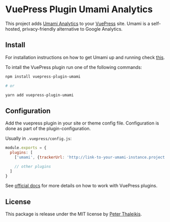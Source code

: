 # VuePress Plugin Umami Analytics

This project adds [Umami Analytics](https://umami.is/) to your [VuePress](https://vuepress.vuejs.org/) site. Umami is a self-hosted, privacy-friendly alternative to Google Analytics.


## Install

For installation instructions on how to get Umami up and running check [this](https://umami.is/docs/install).

To intall the VuePress plugin run one of the following commands:

```sh
npm install vuepress-plugin-umami

# or

yarn add vuepress-plugin-umami
```


## Configuration

Add the vuepress plugin in your site or theme config file. Configuration is done as part of the plugin-configuration.

Usually in `.vuepress/config.js`:

```js
module.exports = {
  plugins: [
    ['umami', {trackerUrl: 'http://link-to-your-umami-instance.project.com', siteId: 'YYY'}]

    // other plugins
  ]
}
```

See [official docs](https://vuepress.vuejs.org/plugin/using-a-plugin.html) for more details on how to work with VuePress plugins.

## License

This package is release under the MIT license by [Peter Thaleikis](https://peterthaleikis.com).

